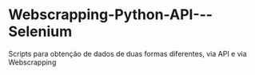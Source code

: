# Webscrapping-Python-API---Selenium
Scripts para obtenção de dados de duas formas diferentes, via API e via Webscrapping
